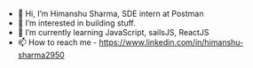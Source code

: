 - 👋 Hi, I’m Himanshu Sharma, SDE intern at Postman
- 👀 I’m interested in building stuff.
- 🌱 I’m currently learning JavaScript, sailsJS, ReactJS
- 📫 How to reach me - https://www.linkedin.com/in/himanshu-sharma2950
